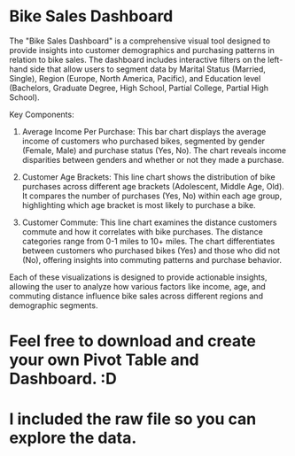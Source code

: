 # Bike Sales Dashboard

The "Bike Sales Dashboard" is a comprehensive visual tool designed to provide insights into customer demographics and purchasing patterns in relation to bike sales. The dashboard includes interactive filters on the left-hand side that allow users to segment data by Marital Status (Married, Single), Region (Europe, North America, Pacific), and Education level (Bachelors, Graduate Degree, High School, Partial College, Partial High School).

Key Components:
1. Average Income Per Purchase: This bar chart displays the average income of customers who purchased bikes, segmented by gender (Female, Male) and purchase status (Yes, No). The chart reveals income disparities between genders and whether or not they made a purchase.

2. Customer Age Brackets: This line chart shows the distribution of bike purchases across different age brackets (Adolescent, Middle Age, Old). It compares the number of purchases (Yes, No) within each age group, highlighting which age bracket is most likely to purchase a bike.

3. Customer Commute: This line chart examines the distance customers commute and how it correlates with bike purchases. The distance categories range from 0-1 miles to 10+ miles. The chart differentiates between customers who purchased bikes (Yes) and those who did not (No), offering insights into commuting patterns and purchase behavior.

Each of these visualizations is designed to provide actionable insights, allowing the user to analyze how various factors like income, age, and commuting distance influence bike sales across different regions and demographic segments.

# Feel free to download and create your own Pivot Table and Dashboard. :D
# I included the raw file so you can explore the data.
